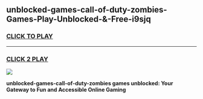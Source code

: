 
## unblocked-games-call-of-duty-zombies-Games-Play-Unblocked-&-Free-i9sjq
<h3>
<a href="https://premium76.site?title=unblocked-games-call-of-duty-zombies&ref=24A">CLICK TO PLAY</a></h3>
<hr>

<h3>
<a href="https://premium76.site?title=unblocked-games-call-of-duty-zombies&ref=24A">CLICK 2 PLAY</a>
  
</h3>

<a href="https://premium76.site?title=unblocked-games-call-of-duty-zombies&ref=24A"><img src="https://clearcache.store/games.png"></a>


**unblocked-games-call-of-duty-zombies games unblocked: Your Gateway to Fun and Accessible Online Gaming**
